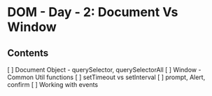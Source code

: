 # DOM - Day - 2: Document Vs Window

## Contents

[ ] Document Object - querySelector, querySelectorAll
[ ] Window - Common Util functions
[ ] setTimeout vs setInterval
[ ] prompt, Alert, confirm
[ ] Working with events
